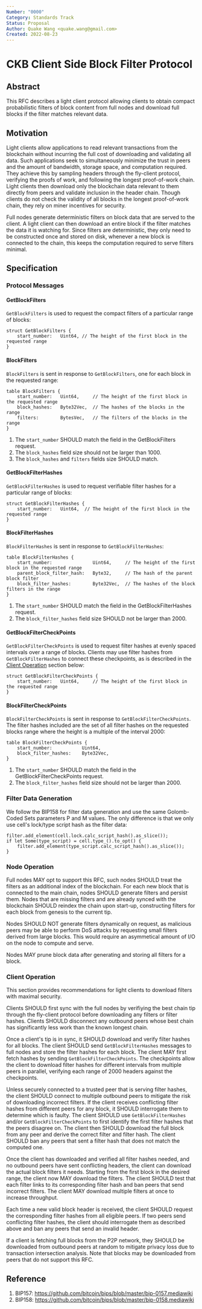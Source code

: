 ```yaml
---
Number: "0000"
Category: Standards Track
Status: Proposal
Author: Quake Wang <quake.wang@gmail.com>
Created: 2022-08-23
---
```


# CKB Client Side Block Filter Protocol

## Abstract

This RFC describes a light client protocol allowing clients to obtain compact probabilistic filters of block content from full nodes and download full blocks if the filter matches relevant data.

## Motivation

Light clients allow applications to read relevant transactions from the blockchain without incurring the full cost of downloading and validating all data. Such applications seek to simultaneously minimize the trust in peers and the amount of bandwidth, storage space, and computation required. They achieve this by sampling headers through the fly-client protocol, verifying the proofs of work, and following the longest proof-of-work chain. Light clients then download only the blockchain data relevant to them directly from peers and validate inclusion in the header chain. Though clients do not check the validity of all blocks in the longest proof-of-work chain, they rely on miner incentives for security.

Full nodes generate deterministic filters on block data that are served to the client. A light client can then download an entire block if the filter matches the data it is watching for. Since filters are deterministic, they only need to be constructed once and stored on disk, whenever a new block is connected to the chain, this keeps the computation required to serve filters minimal.

## Specification

### Protocol Messages

#### GetBlockFilters

`GetBlockFilters` is used to request the compact filters of a particular range of blocks:

```
struct GetBlockFilters {
    start_number:   Uint64, // The height of the first block in the requested range
}
```

#### BlockFilters
`BlockFilters` is sent in response to `GetBlockFilters`, one for each block in the requested range:

```
table BlockFilters {
    start_number:   Uint64,     // The height of the first block in the requested range
    block_hashes:   Byte32Vec,  // The hashes of the blocks in the range
    filters:        BytesVec,   // The filters of the blocks in the range
}
```

1. The `start_number` SHOULD match the field in the GetBlockFilters request.
2. The `block_hashes` field size should not be larger than 1000.
3. The `block_hashes` and `filters` fields size SHOULD match.

#### GetBlockFilterHashes
`GetBlockFilterHashes` is used to request verifiable filter hashes for a particular range of blocks:

```
struct GetBlockFilterHashes {
    start_number:   Uint64,  // The height of the first block in the requested range
}
```

#### BlockFilterHashes
`BlockFilterHashes` is sent in response to `GetBlockFilterHashes`:

```
table BlockFilterHashes {
    start_number:               Uint64,     // The height of the first block in the requested range
    parent_block_filter_hash:   Byte32,     // The hash of the parent block filter
    block_filter_hashes:        Byte32Vec,  // The hashes of the block filters in the range
}
```

1. The `start_number` SHOULD match the field in the GetBlockFilterHashes request.
2. The `block_filter_hashes` field size SHOULD not be larger than 2000.


#### GetBlockFilterCheckPoints
`GetBlockFilterCheckPoints` is used to request filter hashes at evenly spaced intervals over a range of blocks. Clients may use filter hashes from `GetBlockFilterHashes` to connect these checkpoints, as is described in the
[Client Operation](#client-operation) section below:

```
struct GetBlockFilterCheckPoints {
    start_number:   Uint64,     // The height of the first block in the requested range
}
```

#### BlockFilterCheckPoints
`BlockFilterCheckPoints` is sent in response to `GetBlockFilterCheckPoints`. The filter hashes included are the set of all filter hashes on the requested blocks range where the height is a multiple of the interval 2000:

```
table BlockFilterCheckPoints {
    start_number:           Uint64,
    block_filter_hashes:    Byte32Vec,
}
```

1. The `start_number` SHOULD match the field in the GetBlockFilterCheckPoints request.
2. The `block_filter_hashes` field size should not be larger than 2000.

### Filter Data Generation

We follow the BIP158 for filter data generation and use the same Golomb-Coded Sets parameters P and M values. The only difference is that we only use cell's lock/type script hash as the filter data:

```
filter.add_element(cell.lock.calc_script_hash().as_slice());
if let Some(type_script) = cell.type_().to_opt() {
    filter.add_element(type_script.calc_script_hash().as_slice());
}
```

### Node Operation

Full nodes MAY opt to support this RFC, such nodes SHOULD treat the filters as an additional index of the blockchain. For each new block that is connected to the main chain, nodes SHOULD generate filters and persist them. Nodes that are missing filters and are already synced with the blockchain SHOULD reindex the chain upon start-up, constructing filters for each block from genesis to the current tip.

Nodes SHOULD NOT generate filters dynamically on request, as malicious peers may be able to perform DoS attacks by requesting small filters derived from large blocks. This would require an asymmetical amount of I/O on the node to compute and serve.

Nodes MAY prune block data after generating and storing all filters for a block.

### Client Operation

This section provides recommendations for light clients to download filters with maximal security.

Clients SHOULD first sync with the full nodes by verifiying the best chain tip through the fly-client protocol before downloading any filters or filter hashes. Clients SHOULD disconnect any outbound peers whose best chain has significantly less work than the known longest chain.

Once a client's tip is in sync, it SHOULD download and verify filter hashes for all blocks. The client SHOULD send `GetBlockFilterHashes` messages to full nodes and store the filter hashes for each block. The client MAY first fetch hashes by sending `GetBlockFilterCheckPoints`. The checkpoints allow the client to download filter hashes for different intervals from multiple peers in parallel, verifying each range of 2000 headers against the checkpoints.

Unless securely connected to a trusted peer that is serving filter hashes, the client SHOULD connect to multiple outbound peers to mitigate the risk of downloading incorrect filters. If the client receives conflicting filter hashes from different peers for any block, it SHOULD interrogate them to determine which is faulty. The client SHOULD use `GetBlockFilterHashes` and/or `GetBlockFilterCheckPoints` to first identify the first filter hashes that the peers disagree on. The client then SHOULD download the full block from any peer and derive the correct filter and filter hash. The client SHOULD ban any peers that sent a filter hash that does not match the computed one.

Once the client has downloaded and verified all filter hashes needed, and no outbound peers have sent conflicting headers, the client can download the actual block filters it needs. Starting from the first block in the desired range, the client now MAY download the filters. The client SHOULD test that each filter links to its corresponding filter hash and ban peers that send incorrect filters. The client MAY download multiple filters at once to increase throughput.

Each time a new valid block header is received, the client SHOULD request the corresponding filter hashes from all eligible peers. If two peers send conflicting filter hashes, the client should interrogate them as described above and ban any peers that send an invalid header.

If a client is fetching full blocks from the P2P network, they SHOULD be downloaded from outbound peers at random to mitigate privacy loss due to transaction intersection analysis. Note that blocks may be downloaded from peers that do not support this RFC.


## Reference

1. BIP157: https://github.com/bitcoin/bips/blob/master/bip-0157.mediawiki
2. BIP158: https://github.com/bitcoin/bips/blob/master/bip-0158.mediawiki
